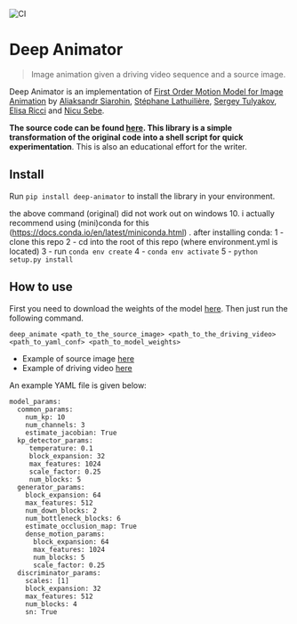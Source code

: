 ![CI](https://github.com/dpoulopoulos/deep_animator/workflows/CI/badge.svg)

# Deep Animator
> Image animation given a driving video sequence and a source image.


Deep Animator is an implementation of [First Order Motion Model for Image Animation](https://papers.nips.cc/paper/8935-first-order-motion-model-for-image-animation) by [Aliaksandr Siarohin](https://github.com/AliaksandrSiarohin), [Stéphane Lathuilière](http://stelat.eu/), [Sergey Tulyakov](http://www.stulyakov.com/), [Elisa Ricci](http://elisaricci.eu/) and [Nicu Sebe](http://disi.unitn.it/~sebe/). 

**The source code can be found [here](https://github.com/AliaksandrSiarohin/first-order-model). This library is a simple transformation of the original code into a shell script for quick experimentation**. This is also an educational effort for the writer. 

## Install

Run `pip install deep-animator` to install the library in your environment.

the above command (original) did not work out on windows 10.
i actually recommend using (mini)conda for this (https://docs.conda.io/en/latest/miniconda.html) .
after installing conda:
1 - clone this repo 
2 - cd into the root of this repo (where environment.yml is located)
3 - run `conda env create`
4 - `conda env activate`
5 - `python setup.py install`

## How to use

First you need to download the weights of the model [here](https://drive.google.com/file/d/1zqa0la8FKchq62gRJMMvDGVhinf3nBEx/view?usp=sharing). Then just run the following command.

`deep_animate <path_to_the_source_image> <path_to_the_driving_video> <path_to_yaml_conf> <path_to_model_weights>`

* Example of source image [here](https://drive.google.com/file/d/1ACSKOfQUHbSEWmPu4Ndss7bkrPVK5WBR/view?usp=sharing)
* Example of driving video [here](https://drive.google.com/file/d/103PEtO2QO45XwCNLYIzMcW3aRdbOhS1D/view?usp=sharing)

An example YAML file is given below:

```
model_params:
  common_params:
    num_kp: 10
    num_channels: 3
    estimate_jacobian: True
  kp_detector_params:
     temperature: 0.1
     block_expansion: 32
     max_features: 1024
     scale_factor: 0.25
     num_blocks: 5
  generator_params:
    block_expansion: 64
    max_features: 512
    num_down_blocks: 2
    num_bottleneck_blocks: 6
    estimate_occlusion_map: True
    dense_motion_params:
      block_expansion: 64
      max_features: 1024
      num_blocks: 5
      scale_factor: 0.25
  discriminator_params:
    scales: [1]
    block_expansion: 32
    max_features: 512
    num_blocks: 4
    sn: True
```
